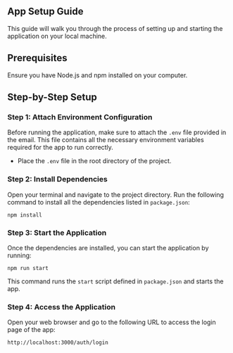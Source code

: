 ## App Setup Guide

This guide will walk you through the process of setting up and starting the application on your local machine.

## Prerequisites

Ensure you have Node.js and npm installed on your computer.

## Step-by-Step Setup

### Step 1: Attach Environment Configuration

Before running the application, make sure to attach the `.env` file provided in the email. This file contains all the necessary environment variables required for the app to run correctly.

- Place the `.env` file in the root directory of the project.

### Step 2: Install Dependencies

Open your terminal and navigate to the project directory. Run the following command to install all the dependencies listed in `package.json`:

`npm install`

### Step 3: Start the Application

Once the dependencies are installed, you can start the application by running:

`npm run start`

This command runs the `start` script defined in `package.json` and starts the app.

### Step 4: Access the Application

Open your web browser and go to the following URL to access the login page of the app:

`http://localhost:3000/auth/login`
